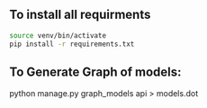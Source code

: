 
## To install all requirments 

```bash
source venv/bin/activate
pip install -r requirements.txt
```



## To Generate Graph of models: 

python manage.py graph_models api > models.dot